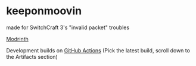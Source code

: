 # keeponmoovin

made for SwitchCraft 3's "invalid packet" troubles

[Modrinth](https://modrinth.com/mod/keeponmoovin)

Development builds on [GitHub Actions](https://github.com/penguinencounter/keeponmoovin/actions?query=branch%3Amain)
(Pick the latest build, scroll down to the Artifacts section)
